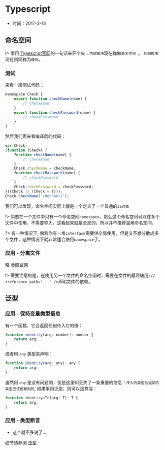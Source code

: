 # Typescript

- 时间：2017-3-13

## 命名空间

!> 借用 [Typescript官网](https://www.tslang.cn/docs/handbook/namespaces.html)的一句话来开个头：`内部模块`现在称做`命名空间 `。 `外部模块`现在则简称为`模块`。

### 测试

来看一段测试代码：
```js
namespace Check {
    export function checkName(name) { 
        // checkName
    }
    export function checkPassword(name) { 
        // checkPassword
    }
}
```
然后我们再来看编译后的代码：
```js
var Check;
(function (Check) {
    function checkName(name) {
        // checkName
    }
    Check.checkName = checkName;
    function checkPassword(name) {
        // checkPassword
    }
    Check.checkPassword = checkPassword;
})(Check || (Check = {}));
Check.checkName('chenhaoli');
```

我们可以发现，命名空间实际上就是一个定义了一个普通的`JS对象`

!> 倘若在一个文件中只有一个命名空间`namespace`，那么这个命名空间可以在多个文件中使用，不需要导入。这看起来就是全局的。所以并不推荐滥用命名空间。

?> 有一种情况下, 倘若你有一堆`interface`需要供全局使用，但是又不想分散成多个文件，这种情况下就非常适合使用`namespace`了。


### 应用 - 分离文件

略 [参照官网](https://www.tslang.cn/docs/handbook/namespaces.html)

!> 需要注意的是，在使用另一个文件的命名空间时，需要在文件的最顶端用`/// <reference path="..." />`声明文件的依赖。


## 泛型

### 应用 - 保持变量类型信息

有一个函数，它会返回任何传入它的值：

```js
function identity(arg: number): number {
    return arg;
}
```

或者用 `any` 类型来声明：

```js
function identity(arg: any): any {
    return arg;
}
```

虽然用 `any` 是没有问题的，但是这里却丢失了一条重要的信息：`传入的类型与返回的类型应该是相同的`, 如果采用泛型，则可以这样写：

```js
function identity<T>(arg: T): T {
    return arg;
}
```


### 应用 - 类型断言

- 这个就不多说了...

细节请参阅 [泛型](https://www.tslang.cn/docs/handbook/generics.html)


